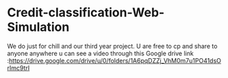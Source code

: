 # Credit-classification-Web-Simulation
We do just for chill and our third year project. U are free to cp and share to anyone anywhere  u can see a video through this Google drive link :https://drive.google.com/drive/u/0/folders/1A6pqDZZj_VhM0m7u1PO41dsOrImc9trI
